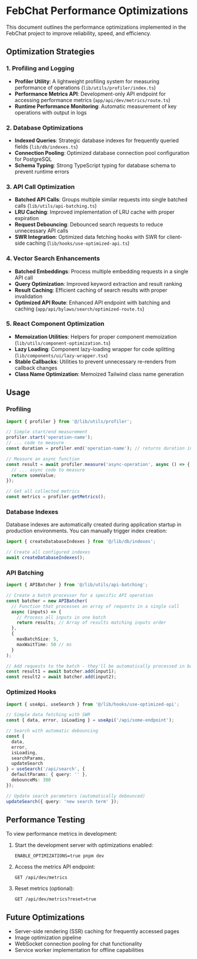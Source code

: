 # FebChat Performance Optimizations

This document outlines the performance optimizations implemented in the FebChat project to improve reliability, speed, and efficiency.

## Optimization Strategies

### 1. Profiling and Logging

- **Profiler Utility**: A lightweight profiling system for measuring performance of operations (`lib/utils/profiler/index.ts`)
- **Performance Metrics API**: Development-only API endpoint for accessing performance metrics (`app/api/dev/metrics/route.ts`)
- **Runtime Performance Monitoring**: Automatic measurement of key operations with output in logs

### 2. Database Optimizations

- **Indexed Queries**: Strategic database indexes for frequently queried fields (`lib/db/indexes.ts`)
- **Connection Pooling**: Optimized database connection pool configuration for PostgreSQL
- **Schema Typing**: Strong TypeScript typing for database schema to prevent runtime errors

### 3. API Call Optimization

- **Batched API Calls**: Groups multiple similar requests into single batched calls (`lib/utils/api-batching.ts`)
- **LRU Caching**: Improved implementation of LRU cache with proper expiration
- **Request Debouncing**: Debounced search requests to reduce unnecessary API calls
- **SWR Integration**: Optimized data fetching hooks with SWR for client-side caching (`lib/hooks/use-optimized-api.ts`)

### 4. Vector Search Enhancements

- **Batched Embeddings**: Process multiple embedding requests in a single API call
- **Query Optimization**: Improved keyword extraction and result ranking
- **Result Caching**: Efficient caching of search results with proper invalidation
- **Optimized API Route**: Enhanced API endpoint with batching and caching (`app/api/bylaws/search/optimized-route.ts`)

### 5. React Component Optimization

- **Memoization Utilities**: Helpers for proper component memoization (`lib/utils/component-optimization.ts`)
- **Lazy Loading**: Component lazy-loading wrapper for code splitting (`lib/components/ui/lazy-wrapper.tsx`)
- **Stable Callbacks**: Utilities to prevent unnecessary re-renders from callback changes
- **Class Name Optimization**: Memoized Tailwind class name generation

## Usage

### Profiling

```typescript
import { profiler } from '@/lib/utils/profiler';

// Simple start/end measurement
profiler.start('operation-name');
// ... code to measure
const duration = profiler.end('operation-name'); // returns duration in ms

// Measure an async function
const result = await profiler.measure('async-operation', async () => {
  // ... async code to measure
  return someValue;
});

// Get all collected metrics
const metrics = profiler.getMetrics();
```

### Database Indexes

Database indexes are automatically created during application startup in production environments. You can manually trigger index creation:

```typescript
import { createDatabaseIndexes } from '@/lib/db/indexes';

// Create all configured indexes
await createDatabaseIndexes();
```

### API Batching

```typescript
import { APIBatcher } from '@/lib/utils/api-batching';

// Create a batch processor for a specific API operation
const batcher = new APIBatcher(
  // Function that processes an array of requests in a single call
  async (inputs) => {
    // Process all inputs in one batch
    return results; // Array of results matching inputs order
  },
  { 
    maxBatchSize: 5,
    maxWaitTime: 50 // ms
  }
);

// Add requests to the batch - they'll be automatically processed in batches
const result1 = await batcher.add(input1);
const result2 = await batcher.add(input2);
```

### Optimized Hooks

```typescript
import { useApi, useSearch } from '@/lib/hooks/use-optimized-api';

// Simple data fetching with SWR
const { data, error, isLoading } = useApi('/api/some-endpoint');

// Search with automatic debouncing
const { 
  data, 
  error, 
  isLoading, 
  searchParams, 
  updateSearch 
} = useSearch('/api/search', {
  defaultParams: { query: '' },
  debounceMs: 300
});

// Update search parameters (automatically debounced)
updateSearch({ query: 'new search term' });
```

## Performance Testing

To view performance metrics in development:

1. Start the development server with optimizations enabled:
   ```
   ENABLE_OPTIMIZATIONS=true pnpm dev
   ```

2. Access the metrics API endpoint:
   ```
   GET /api/dev/metrics
   ```

3. Reset metrics (optional):
   ```
   GET /api/dev/metrics?reset=true
   ```

## Future Optimizations

- Server-side rendering (SSR) caching for frequently accessed pages
- Image optimization pipeline
- WebSocket connection pooling for chat functionality
- Service worker implementation for offline capabilities